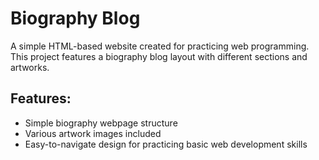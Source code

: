 # Biography Blog

A simple HTML-based website created for practicing web programming. This project features a biography blog layout with different sections and artworks.

## Features:
- Simple biography webpage structure
- Various artwork images included
- Easy-to-navigate design for practicing basic web development skills
